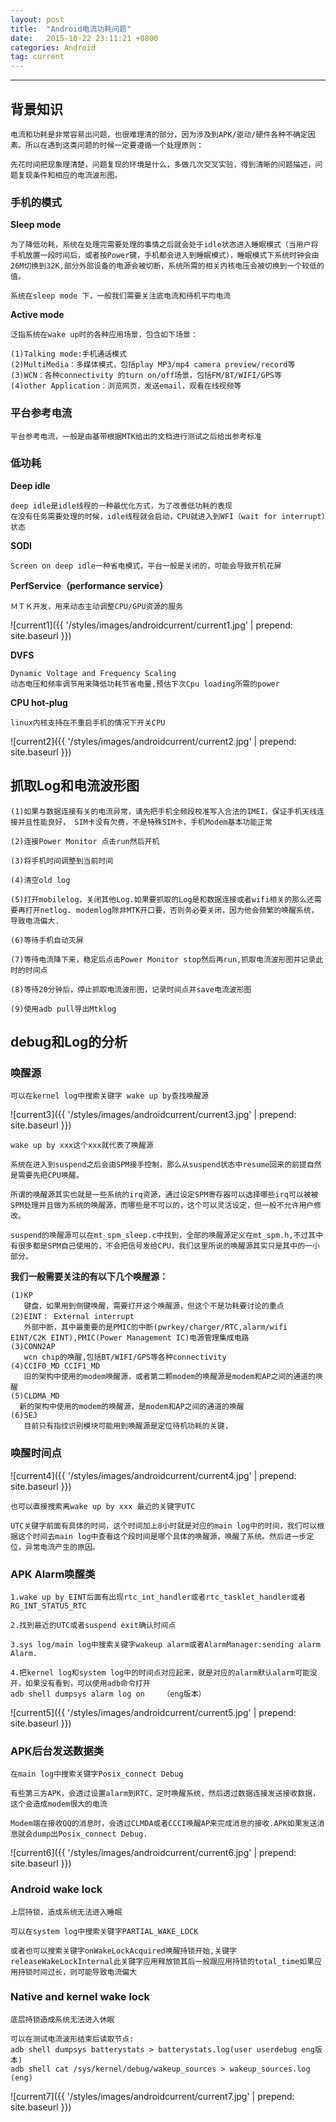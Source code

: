 ```yaml
---
layout: post
title:  "Android电流功耗问题"
date:   2015-10-22 23:11:21 +0800
categories: Android
tag: current
---
```


-----------------------

## 背景知识

    电流和功耗是非常容易出问题，也很难理清的部分，因为涉及到APK/驱动/硬件各种不确定因素。所以在遇到这类问题的时候一定要遵循一个处理原则：
    
    先花时间把现象理清楚，问题复现的环境是什么，多做几次交叉实验，得到清晰的问题描述，问题复现条件和相应的电流波形图。

### 手机的模式

**Sleep mode**

    为了降低功耗，系统在处理完需要处理的事情之后就会处于idle状态进入睡眠模式（当用户将手机放置一段时间后，或者按Power键，手机都会进入到睡眠模式），睡眠模式下系统时钟会由26M切换到32K,部分外部设备的电源会被切断，系统所需的相关内核电压会被切换到一个较低的值。

    系统在sleep mode 下，一般我们需要关注底电流和待机平均电流

**Active mode**

    泛指系统在wake up时的各种应用场景，包含如下场景：

    (1)Talking mode:手机通话模式
    (2)MultiMedia：多媒体模式，包括play MP3/mp4 camera preview/record等
    (3)WCN：各种connectivity 的turn on/off场景，包括FM/BT/WIFI/GPS等
    (4)other Application：浏览网页，发送email，观看在线视频等

### 平台参考电流

    平台参考电流，一般是由基带根据MTK给出的文档进行测试之后给出参考标准


### 低功耗

**Deep idle**

    deep idle是idle线程的一种最优化方式，为了改善低功耗的表现
    在没有任务需要处理的时候，idle线程就会启动，CPU就进入到WFI（wait for interrupt）状态

**SODI**

    Screen on deep idle一种省电模式，平台一般是关闭的，可能会导致开机花屏

**PerfService（performance service）**

    ＭＴＫ开发，用来动态主动调整CPU/GPU资源的服务


![current1]({{ '/styles/images/androidcurrent/current1.jpg' | prepend: site.baseurl  }})

**DVFS**

    Dynamic Voltage and Frequency Scaling
    动态电压和频率调节用来降低功耗节省电量,预估下次Cpu loading所需的power

**CPU hot-plug**

    linux内核支持在不重启手机的情况下开关CPU

![current2]({{ '/styles/images/androidcurrent/current2.jpg' | prepend: site.baseurl  }})


## 抓取Log和电流波形图

    (1)如果与数据连接有关的电流异常，请先把手机全频段校准写入合法的IMEI，保证手机天线连接并且性能良好， SIM卡没有欠费，不是特殊SIM卡，手机Modem基本功能正常

    (2)连接Power Monitor 点击run然后开机

    (3)将手机时间调整到当前时间

    (4)清空old log

    (5)打开mobilelog，关闭其他Log.如果要抓取的Log是和数据连接或者wifi相关的那么还需要再打开netlog. modemlog除非MTK开口要，否则务必要关闭，因为他会频繁的唤醒系统，导致电流偏大.

    (6)等待手机自动灭屏

    (7)等待电流降下来，稳定后点击Power Monitor stop然后再run,抓取电流波形图并记录此时的时间点

    (8)等待20分钟后，停止抓取电流波形图，记录时间点并save电流波形图

    (9)使用adb pull导出Mtklog


## debug和Log的分析

### 唤醒源

    可以在kernel log中搜索关键字 wake up by查找唤醒源

![current3]({{ '/styles/images/androidcurrent/current3.jpg' | prepend: site.baseurl  }})

    wake up by xxx这个xxx就代表了唤醒源
    
    系统在进入到suspend之后会由SPM接手控制，那么从suspend状态中resume回来的前提自然是需要先把CPU唤醒。
    
    所谓的唤醒源其实也就是一些系统的irq资源，通过设定SPM寄存器可以选择哪些irq可以被被SPM处理并且做为系统的唤醒源，而哪些是不可以的，这个可以灵活设定，但一般不允许用户修改。
    
    suspend的唤醒源可以在mt_spm_sleep.c中找到，全部的唤醒源定义在mt_spm.h,不过其中有很多都是SPM自己使用的，不会把信号发给CPU，我们这里所说的唤醒源其实只是其中的一小部分。

**我们一般需要关注的有以下几个唤醒源：**

    (1)KP
       键盘，如果用到侧键唤醒，需要打开这个唤醒源，但这个不是功耗要讨论的重点
    (2)EINT： External interrupt
       外部中断，其中最重要的是PMIC的中断(pwrkey/charger/RTC,alarm/wifi EINT/C2K EINT),PMIC(Power Management IC)电源管理集成电路
    (3)CONN2AP
       wcn chip的唤醒,包括BT/WIFI/GPS等各种connectivity
    (4)CCIF0_MD CCIF1_MD
       旧的架构中使用的modem唤醒源，或者第二颗modem的唤醒源是modem和AP之间的通道的唤醒
    (5)CLDMA_MD
      新的架构中使用的modem的唤醒源，是modem和AP之间的通道的唤醒
    (6)SEJ
       目前只有指纹识别模块可能用到唤醒源是定位待机功耗的关键.


### 唤醒时间点

![current4]({{ '/styles/images/androidcurrent/current4.jpg' | prepend: site.baseurl  }})

    也可以直接搜索离wake up by xxx 最近的关键字UTC
    
    UTC关键字前面有具体的时间，这个时间加上8小时就是对应的main log中的时间，我们可以根据这个时间去main log中查看这个段时间是哪个具体的唤醒源，唤醒了系统。然后进一步定位，异常电流产生的原因。

### APK Alarm唤醒类
  
    1.wake up by EINT后面有出现rtc_int_handler或者rtc_tasklet_handler或者RG_INT_STATUS_RTC

    2.找到最近的UTC或者suspend exit确认时间点

    3.sys log/main log中搜索关键字wakeup alarm或者AlarmManager:sending alarm Alarm.

    4.把kernel log和system log中的时间点对应起来，就是对应的alarm默认alarm可能没开，如果没有看到，可以使用adb命令打开 
    adb shell dumpsys alarm log on    （eng版本）    

![current5]({{ '/styles/images/androidcurrent/current5.jpg' | prepend: site.baseurl  }})

### APK后台发送数据类

    在main log中搜索关键字Posix_connect Debug

    有些第三方APK，会透过设置alarm到RTC，定时唤醒系统，然后透过数据连接发送接收数据，这个会造成modem很大的电流

    Modem端在接收QQ的消息时，会透过CLMDA或者CCCI唤醒AP来完成消息的接收.APK如果发送消息就会dump出Posix_connect Debug. 

![current6]({{ '/styles/images/androidcurrent/current6.jpg' | prepend: site.baseurl  }})

### Android wake lock

    上层持锁，造成系统无法进入睡眠

    可以在system log中搜索关键字PARTIAL_WAKE_LOCK

    或者也可以搜索关键字onWakeLockAcquired唤醒持锁开始,关键字releaseWakeLockInternal此关键字应用释放锁其后一般跟应用持锁的total_time如果应用持锁时间过长，则可能导致电流偏大    


### Native and kernel wake lock 

    底层持锁造成系统无法进入休眠

    可以在测试电流波形结束后读取节点:
    adb shell dumpsys batterystats > batterystats.log(user userdebug eng版本)
    adb shell cat /sys/kernel/debug/wakeup_sources > wakeup_sources.log (eng)


![current7]({{ '/styles/images/androidcurrent/current7.jpg' | prepend: site.baseurl  }})
